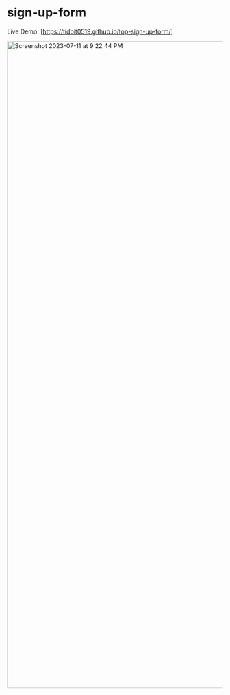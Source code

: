 # sign-up-form

Live Demo: [https://tidbit0519.github.io/top-sign-up-form/]

<img width="1512" alt="Screenshot 2023-07-11 at 9 22 44 PM" src="https://github.com/Tidbit0519/top-sign-up-form/assets/98798005/4b8a76fd-7557-4dd2-8c80-3da84a6c799f">
